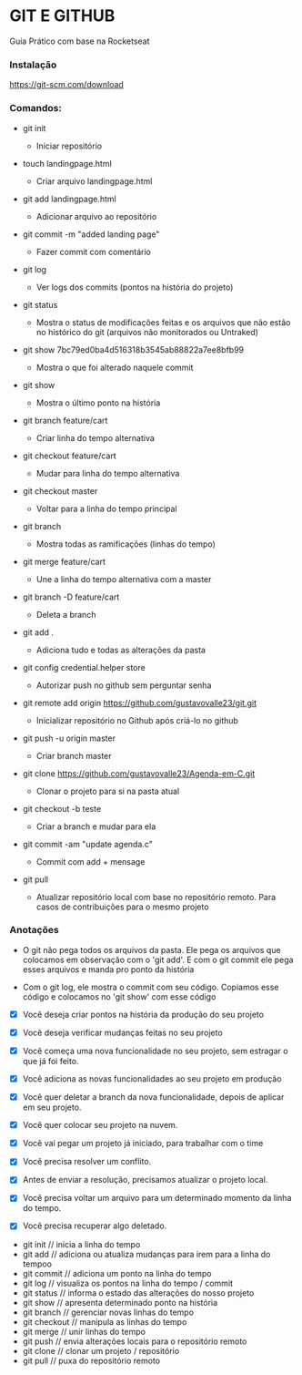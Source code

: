 # GIT E GITHUB

Guia Prático com base na Rocketseat

### Instalação

https://git-scm.com/download

### Comandos:
- git init
    - Iniciar repositório
- touch landingpage.html
    - Criar arquivo landingpage.html
- git add landingpage.html
    - Adicionar arquivo ao repositório
- git commit -m "added landing page"
    - Fazer commit com comentário
- git log
    - Ver logs dos commits (pontos na história do projeto)
- git status
    - Mostra o status de modificações feitas e os arquivos que não estão no histórico do git (arquivos não monitorados ou Untraked)
- git show 7bc79ed0ba4d516318b3545ab88822a7ee8bfb99
    - Mostra o que foi alterado naquele commit
- git show
    - Mostra o último ponto na história
- git branch feature/cart
    - Criar linha do tempo alternativa
- git checkout feature/cart
    - Mudar para linha do tempo alternativa
- git checkout master
    - Voltar para a linha do tempo principal
- git branch
    - Mostra todas as ramificações (linhas do tempo)
- git merge feature/cart
    - Une a linha do tempo alternativa com a master
- git branch -D feature/cart
    - Deleta a branch

- git add .
    - Adiciona tudo e todas as alterações da pasta
- git config credential.helper store
    - Autorizar push no github sem perguntar senha

- git remote add origin https://github.com/gustavovalle23/git.git
    - Inicializar repositório no Github após criá-lo no github
- git push -u origin master
    - Criar branch master

- git clone https://github.com/gustavovalle23/Agenda-em-C.git
    - Clonar o projeto para si na pasta atual

- git checkout -b teste
    - Criar a branch e mudar para ela

- git commit -am "update agenda.c"
    - Commit com add + mensage

- git pull
    - Atualizar repositório local com base no repositório remoto. Para casos de contribuições para o mesmo projeto


### Anotações
*   O git não pega todos os arquivos da pasta. Ele pega os arquivos que colocamos em observação com o 'git add'. E com o git commit ele pega esses arquivos e manda pro ponto da história

* Com o git log, ele mostra o commit com seu código. Copiamos esse código e colocamos no 'git show' com esse código





- [x] Você deseja criar pontos na história da produção do seu projeto

- [x] Você deseja verificar mudanças feitas no seu projeto

- [x] Você começa uma nova funcionalidade no seu projeto, sem estragar o que já foi feito.

- [x] Você adiciona as novas funcionalidades ao seu projeto em produção

- [x] Você quer deletar a branch da nova funcionalidade, depois de aplicar em seu projeto.

- [x] Você quer colocar seu projeto na nuvem.

- [x] Você vai pegar um projeto já iniciado, para trabalhar com o time

- [x] Você precisa resolver um conflito.

- [x] Antes de enviar a resolução, precisamos atualizar o projeto local.

- [x] Você precisa voltar um arquivo para um determinado momento da linha do tempo.

- [x] Você precisa recuperar algo deletado.

-    git init // inicia a linha do tempo
-    git add // adiciona ou atualiza mudanças para irem para a linha do tempoo
-    git commit // adiciona um ponto na linha do tempo
-    git log // visualiza os pontos na linha do tempo / commit
-    git status // informa o estado das alterações do nosso projeto
-    git show // apresenta determinado ponto na história
-    git branch // gerenciar novas linhas do tempo
-    git checkout // manipula as linhas do tempo
-    git merge // unir linhas do tempo
-    git push // envia alterações locais para o repositório remoto
-    git clone // clonar um projeto / repositório
-    git pull // puxa do repositório remoto
